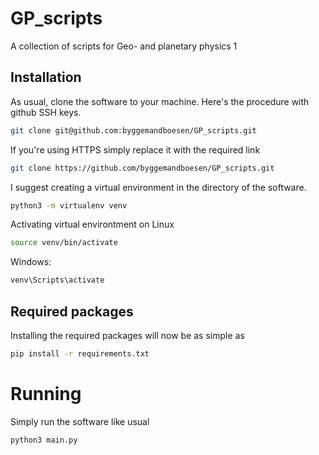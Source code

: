 # GP_scripts
A collection of scripts for Geo- and planetary physics 1

## Installation
As usual, clone the software to your machine. Here's the procedure with github SSH keys.
```bash
git clone git@github.com:byggemandboesen/GP_scripts.git
```
If you're using HTTPS simply replace it with the required link
```bash
git clone https://github.com/byggemandboesen/GP_scripts.git
```
I suggest creating a virtual environment in the directory of the software.
```bash
python3 -m virtualenv venv
```
Activating virtual environtment on Linux
```bash
source venv/bin/activate
```
Windows:
```bash
venv\Scripts\activate
```
## Required packages
Installing the required packages will now be as simple as
```bash
pip install -r requirements.txt
```

# Running
Simply run the software like usual
```bash
python3 main.py
```